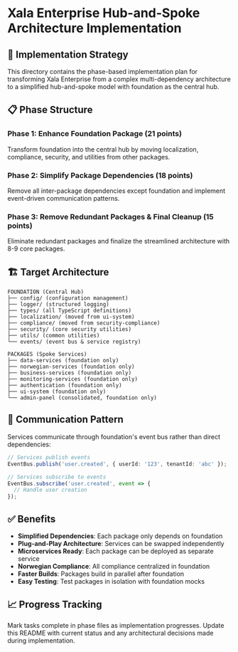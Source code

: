 # Xala Enterprise Hub-and-Spoke Architecture Implementation

## 🎯 Implementation Strategy

This directory contains the phase-based implementation plan for transforming Xala Enterprise from a complex multi-dependency architecture to a simplified hub-and-spoke model with foundation as the central hub.

## 📋 Phase Structure

### **Phase 1: Enhance Foundation Package** (21 points)

Transform foundation into the central hub by moving localization, compliance, security, and utilities from other packages.

### **Phase 2: Simplify Package Dependencies** (18 points)

Remove all inter-package dependencies except foundation and implement event-driven communication patterns.

### **Phase 3: Remove Redundant Packages & Final Cleanup** (15 points)

Eliminate redundant packages and finalize the streamlined architecture with 8-9 core packages.

## 🏗️ Target Architecture

```
FOUNDATION (Central Hub)
├── config/ (configuration management)
├── logger/ (structured logging)
├── types/ (all TypeScript definitions)
├── localization/ (moved from ui-system)
├── compliance/ (moved from security-compliance)
├── security/ (core security utilities)
├── utils/ (common utilities)
└── events/ (event bus & service registry)

PACKAGES (Spoke Services)
├── data-services (foundation only)
├── norwegian-services (foundation only)
├── business-services (foundation only)
├── monitoring-services (foundation only)
├── authentication (foundation only)
├── ui-system (foundation only)
└── admin-panel (consolidated, foundation only)
```

## 🔄 Communication Pattern

Services communicate through foundation's event bus rather than direct dependencies:

```typescript
// Services publish events
EventBus.publish('user.created', { userId: '123', tenantId: 'abc' });

// Services subscribe to events
EventBus.subscribe('user.created', event => {
  // Handle user creation
});
```

## ✅ Benefits

- **Simplified Dependencies**: Each package only depends on foundation
- **Plug-and-Play Architecture**: Services can be swapped independently
- **Microservices Ready**: Each package can be deployed as separate service
- **Norwegian Compliance**: All compliance centralized in foundation
- **Faster Builds**: Packages build in parallel after foundation
- **Easy Testing**: Test packages in isolation with foundation mocks

## 📈 Progress Tracking

Mark tasks complete in phase files as implementation progresses. Update this README with current status and any architectural decisions made during implementation.
